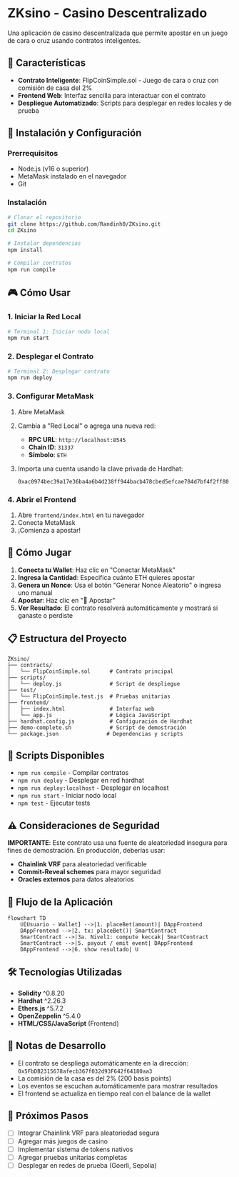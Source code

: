 # ZKsino - Casino Descentralizado

Una aplicación de casino descentralizada que permite apostar en un juego de cara o cruz usando contratos inteligentes.

## 🎯 Características

- **Contrato Inteligente**: FlipCoinSimple.sol - Juego de cara o cruz con comisión de casa del 2%
- **Frontend Web**: Interfaz sencilla para interactuar con el contrato
- **Despliegue Automatizado**: Scripts para desplegar en redes locales y de prueba

## 🚀 Instalación y Configuración

### Prerrequisitos
- Node.js (v16 o superior)
- MetaMask instalado en el navegador
- Git

### Instalación
```bash
# Clonar el repositorio
git clone https://github.com/Randinh0/ZKsino.git
cd ZKsino

# Instalar dependencias
npm install

# Compilar contratos
npm run compile
```

## 🎮 Cómo Usar

### 1. Iniciar la Red Local
```bash
# Terminal 1: Iniciar nodo local
npm run start
```

### 2. Desplegar el Contrato
```bash
# Terminal 2: Desplegar contrato
npm run deploy
```

### 3. Configurar MetaMask
1. Abre MetaMask
2. Cambia a "Red Local" o agrega una nueva red:
   - **RPC URL**: `http://localhost:8545`
   - **Chain ID**: `31337`
   - **Símbolo**: `ETH`

3. Importa una cuenta usando la clave privada de Hardhat:
   ```
   0xac0974bec39a17e36ba4a6b4d238ff944bacb478cbed5efcae784d7bf4f2ff80
   ```

### 4. Abrir el Frontend
1. Abre `frontend/index.html` en tu navegador
2. Conecta MetaMask
3. ¡Comienza a apostar!

## 🎲 Cómo Jugar

1. **Conecta tu Wallet**: Haz clic en "Conectar MetaMask"
2. **Ingresa la Cantidad**: Especifica cuánto ETH quieres apostar
3. **Genera un Nonce**: Usa el botón "Generar Nonce Aleatorio" o ingresa uno manual
4. **Apostar**: Haz clic en "🎲 Apostar"
5. **Ver Resultado**: El contrato resolverá automáticamente y mostrará si ganaste o perdiste

## 📋 Estructura del Proyecto

```
ZKsino/
├── contracts/
│   └── FlipCoinSimple.sol      # Contrato principal
├── scripts/
│   └── deploy.js               # Script de despliegue
├── test/
│   └── FlipCoinSimple.test.js  # Pruebas unitarias
├── frontend/
│   ├── index.html              # Interfaz web
│   └── app.js                  # Lógica JavaScript
├── hardhat.config.js           # Configuración de Hardhat
├── demo-complete.sh            # Script de demostración
└── package.json               # Dependencias y scripts
```

## 🔧 Scripts Disponibles

- `npm run compile` - Compilar contratos
- `npm run deploy` - Desplegar en red hardhat
- `npm run deploy:localhost` - Desplegar en localhost
- `npm run start` - Iniciar nodo local
- `npm test` - Ejecutar tests

## ⚠️ Consideraciones de Seguridad

**IMPORTANTE**: Este contrato usa una fuente de aleatoriedad insegura para fines de demostración. En producción, deberías usar:

- **Chainlink VRF** para aleatoriedad verificable
- **Commit-Reveal schemes** para mayor seguridad
- **Oracles externos** para datos aleatorios

## 🎯 Flujo de la Aplicación

```mermaid
flowchart TD
    U[Usuario - Wallet] -->|1. placeBet(amount)| DAppFrontend
    DAppFrontend -->|2. tx: placeBet()| SmartContract
    SmartContract -->|3a. Nivel1: compute keccak| SmartContract
    SmartContract -->|5. payout / emit event| DAppFrontend
    DAppFrontend -->|6. show resultado| U
```

## 🛠️ Tecnologías Utilizadas

- **Solidity** ^0.8.20
- **Hardhat** ^2.26.3
- **Ethers.js** ^5.7.2
- **OpenZeppelin** ^5.4.0
- **HTML/CSS/JavaScript** (Frontend)

## 📝 Notas de Desarrollo

- El contrato se despliega automáticamente en la dirección: `0x5FbDB2315678afecb367f032d93F642f64180aa3`
- La comisión de la casa es del 2% (200 basis points)
- Los eventos se escuchan automáticamente para mostrar resultados
- El frontend se actualiza en tiempo real con el balance de la wallet

## 🚀 Próximos Pasos

- [ ] Integrar Chainlink VRF para aleatoriedad segura
- [ ] Agregar más juegos de casino
- [ ] Implementar sistema de tokens nativos
- [ ] Agregar pruebas unitarias completas
- [ ] Desplegar en redes de prueba (Goerli, Sepolia)

